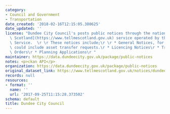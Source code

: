 ```yaml
---
category:
- Council and Government
- Transportation
date_created: '2018-02-16T12:15:05.380625'
date_updated: ''
license: "Dundee City Council's posts public notices through the national [Tell Me\
  \ Scotland](https://www.tellmescotland.gov.uk) service operated by the Improvement\
  \ Service.  \r \r These notices include;\r \r * General Notices, for example this\
  \ could include asset transfer requests.\r * Licencing Notices\r * Traffic Regulation\
  \ Orders\r * Planning Applications\r "
maintainer: https://data.dundeecity.gov.uk/package/public-notices
notes: <p>ckan API</p>
organization: https://data.dundeecity.gov.uk/package/public-notices
original_dataset_link: https://www.tellmescotland.gov.uk/notices/dundee-city/all/
records: null
resources:
- format: ''
  name: ''
  url: '2017-09-25T11:15:28.373502'
schema: default
title: Dundee City Council
---
```

